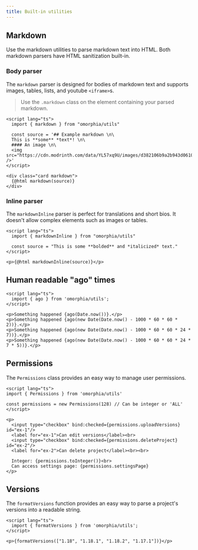 ```yaml
---
title: Built-in utilities
---
```


## Markdown

Use the markdown utilities to parse markdown text into HTML. Both markdown parsers have HTML sanitization built-in.

### Body parser

The `markdown` parser is designed for bodies of markdown text and supports images, tables, lists, and youtube `<iframe>`s.

> Use the `.markdown` class on the element containing your parsed markdown.

```svelte example
<script lang="ts">
  import { markdown } from "omorphia/utils"

  const source = '## Example markdown \n\
  This is **some** *text*! \n\
  #### An image \n\
  <img src="https://cdn.modrinth.com/data/YL57xq9U/images/d382106b9a2b943d06107c31c139c77849f1a0e8.png" />'
</script>

<div class="card markdown">
  {@html markdown(source)}
</div>
```

### Inline parser

The `markdownInline` parser is perfect for translations and short bios. It doesn't allow complex elements such as images or tables.

```svelte example raised
<script lang="ts">
  import { markdownInline } from "omorphia/utils"

  const source = "This is some **bolded** and *italicized* text."
</script>

<p>{@html markdownInline(source)}</p>
```

## Human readable "ago" times

```svelte example raised
<script lang="ts">
  import { ago } from 'omorphia/utils';
</script>

<p>Something happened {ago(Date.now())}.</p>
<p>Something happened {ago(new Date(Date.now() - 1000 * 60 * 60 * 2))}.</p>
<p>Something happened {ago(new Date(Date.now() - 1000 * 60 * 60 * 24 * 7))}.</p>
<p>Something happened {ago(new Date(Date.now() - 1000 * 60 * 60 * 24 * 7 * 5))}.</p>
```

## Permissions

The `Permissions` class provides an easy way to manage user permissions.

```svelte example raised
<script lang="ts">
import { Permissions } from 'omorphia/utils'

const permissions = new Permissions(128) // Can be integer or 'ALL'
</script>

<p>
  <input type="checkbox" bind:checked={permissions.uploadVersions} id="ex-1"/>
  <label for="ex-1">Can edit versions</label><br>
  <input type="checkbox" bind:checked={permissions.deleteProject} id="ex-2"/>
  <label for="ex-2">Can delete project</label><br><br>

  Integer: {permissions.toInteger()}<br>
  Can access settings page: {permissions.settingsPage}
</p>
```

## Versions

The `formatVersions` function provides an easy way to parse a project's versions into a readable string.

```svelte example raised
<script lang="ts">
  import { formatVersions } from 'omorphia/utils';
</script>

<p>{formatVersions(["1.18", "1.18.1", "1.18.2", "1.17.1"])}</p>
```
